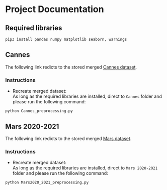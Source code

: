 # Project Documentation

## Required libraries

```
pip3 install pandas numpy matplotlib seaborn, warnings
```



## Cannes 
The following link redicts to the stored merged [Cannes dataset](https://github.com/BU-Spark/ds-gdi-data-norm/blob/dev/Deliverables/Deliverable%204/Cannes/BU%20Spark%20CannesLions_2006-2020.xlsx).
### Instructions
* Recreate merged dataset: <br>
As long as the required libraries are installed, direct to `Cannes` folder and please run the following command: 
```
python Cannes_preprocessing.py
```
 



## Mars 2020-2021
The following link redicts to the stored merged [Mars dataset](https://github.com/BU-Spark/ds-gdi-data-norm/blob/dev/Deliverables/Deliverable%204/Mars%202020-2021/Merged_Preprocessed_Mars2020_2021.csv).
### Instructions
* Recreate merged dataset: <br>
As long as the required libraries are installed, direct to `Mars 2020-2021` folder and please run the following command: 
```
python Mars2020_2021_preprocessing.py
```

